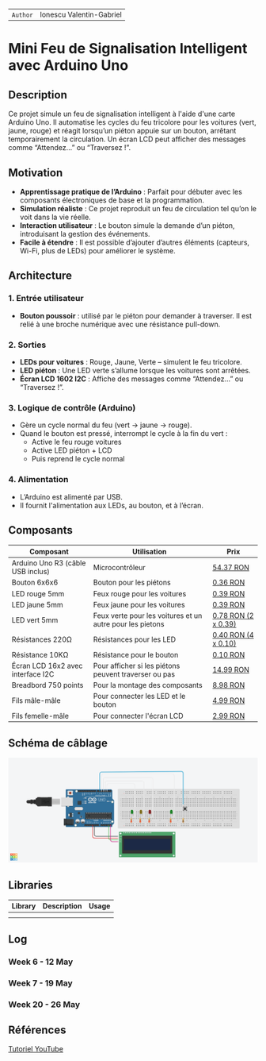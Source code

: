 | | |
|-|-|
|`Author` | Ionescu Valentin-Gabriel

# Mini Feu de Signalisation Intelligent avec Arduino Uno

## Description

Ce projet simule un feu de signalisation intelligent à l'aide d'une carte Arduino Uno. Il automatise les cycles du feu tricolore pour les voitures (vert, jaune, rouge) et réagit lorsqu’un piéton appuie sur un bouton, arrêtant temporairement la circulation. Un écran LCD peut afficher des messages comme “Attendez...” ou “Traversez !”.

## Motivation

- **Apprentissage pratique de l’Arduino** : Parfait pour débuter avec les composants électroniques de base et la programmation.
- **Simulation réaliste** : Ce projet reproduit un feu de circulation tel qu’on le voit dans la vie réelle.
- **Interaction utilisateur** : Le bouton simule la demande d’un piéton, introduisant la gestion des événements.
- **Facile à étendre** : Il est possible d’ajouter d’autres éléments (capteurs, Wi-Fi, plus de LEDs) pour améliorer le système.

## Architecture

### 1. Entrée utilisateur
- **Bouton poussoir** : utilisé par le piéton pour demander à traverser. Il est relié à une broche numérique avec une résistance pull-down.

### 2. Sorties
- **LEDs pour voitures** : Rouge, Jaune, Verte – simulent le feu tricolore.
- **LED piéton** : Une LED verte s’allume lorsque les voitures sont arrêtées.
- **Écran LCD 1602 I2C** : Affiche des messages comme “Attendez...” ou “Traversez !”.

### 3. Logique de contrôle (Arduino)
- Gère un cycle normal du feu (vert → jaune → rouge).
- Quand le bouton est pressé, interrompt le cycle à la fin du vert :
  - Active le feu rouge voitures
  - Active LED piéton + LCD
  - Puis reprend le cycle normal

### 4. Alimentation
- L’Arduino est alimenté par USB.
- Il fournit l'alimentation aux LEDs, au bouton, et à l’écran.

## Composants

| Composant | Utilisation | Prix |
|--------|--------|-------|
| Arduino Uno R3 (câble USB inclus) | Microcontrôleur | [54.37 RON](https://www.optimusdigital.ro/ro/placi-avr/4561-placa-de-dezvoltare-compatibila-cu-arduino-uno-r3-atmega328p-atmega16u2-cablu-50-cm.html?search_query=arduino+uno&results=129) |
| Bouton 6x6x6 | Bouton pour les piétons | [0.36 RON](https://www.optimusdigital.ro/ro/butoane-i-comutatoare/1119-buton-6x6x6.html?search_query=buton&results=212) |
| LED rouge 5mm | Feux rouge pour les voitures | [0.39 RON](https://www.optimusdigital.ro/ro/optoelectronice-led-uri/29-led-set-3-culori-x-10-pcs-fiecare.html?search_query=led+rosu&results=166) |
| LED jaune 5mm | Feux jaune pour les voitures | [0.39 RON](https://www.optimusdigital.ro/ro/optoelectronice-led-uri/37-led-galben.html?search_query=led+galben&results=51) |
| LED vert 5mm | Feux verte pour les voitures et un autre pour les pietons | [0.78 RON (2 x 0.39)](https://www.optimusdigital.ro/ro/optoelectronice-led-uri/38-led-verde.html?search_query=led+verde&results=90) |
| Résistances 220Ω | Résistances pour les LED | [0.40 RON (4 x 0.10)](https://www.optimusdigital.ro/ro/componente-electronice-rezistoare/10958-rezistor-05w-220.html?search_query=rezistor+220&results=22) |
| Résistance 10KΩ | Résistance pour le bouton | [0.10 RON](https://www.optimusdigital.ro/ro/componente-electronice-rezistoare/1088-rezistor-025w-100k.html?search_query=rezistor+10k&results=13) |
| Écran LCD 16x2 avec interface I2C | Pour afficher si les piétons peuvent traverser ou pas | [14.99 RON](https://www.optimusdigital.ro/ro/optoelectronice-lcd-uri/62-lcd-1602-cu-interfata-i2c-si-backlight-galben-verde.html?search_query=lcd+i2c&results=17) |
| Breadbord 750 points | Pour la montage des composants | [8.98 RON](https://www.optimusdigital.ro/ro/prototipare-breadboard-uri/13245-breadboard-750-puncte.html?search_query=breadboard&results=126) |
| Fils mâle-mâle | Pour connecter les LED et le bouton | [4.99 RON](https://www.optimusdigital.ro/ro/fire-fire-mufate/884-set-fire-tata-tata-40p-10-cm.html?search_query=fir+tata+tata&results=111) |
| Fils femelle-mâle | Pour connecter l'écran LCD | [2.99 RON](https://www.optimusdigital.ro/ro/fire-fire-mufate/650-fire-colorate-mama-tata-10p.html?search_query=fire+tata+mama&results=35) |

## Schéma de câblage

![Schéma de câblage](./schema.png)

## Libraries

| Library | Description | Usage |
|---------|-------------|-------|
| []() | |  |
| []() |  |  |

## Log

### Week 6 - 12 May

### Week 7 - 19 May

### Week 20 - 26 May

## Références
[Tutoriel YouTube](https://www.youtube.com/watch?v=PYgPImkcu-Q&ab_channel=Asali)

 
